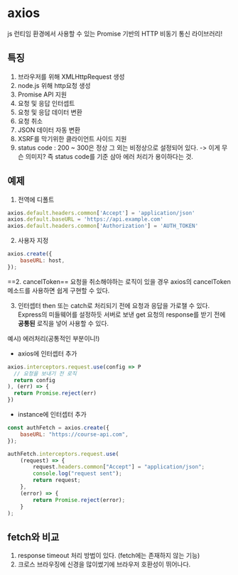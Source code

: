 
# axios

js 런티임 환경에서 사용할 수 있는  Promise 기반의 HTTP 비동기 통신 라이브러리!

##  특징

1. 브라우저를 위해 XMLHttpRequest 생성
2. node.js 위해 http요청 생성
3. Promise API 지원 
4. 요청 및 응답 인터셉트
5. 요청 및 응답 데이터 변환
6. 요청 취소 
7. JSON 데이터 자동 변환
8. XSRF를 막기위한 클라이언트 사이드 지원
9. status code : 200 ~ 300은 정상 그 외는 비정상으로 설정되어 있다.
   -> 이게 무슨 의미지? 즉 status code를 기준 삼아 에러 처리가 용이하다는 것.

## 예제

1. 전역에 디폴트 
```js
axios.default.headers.common['Accept'] = 'application/json'
axios.default.baseURL = 'https://api.example.com'
axios.default.headers.common['Authorization'] = 'AUTH_TOKEN'
```

2. 사용자 지정 

```js
axios.create({
	baseURL: host,
});
```

==2. cancelToken==
   요청을 취소해야하는 로직이 있을 경우 axios의 cancelToken 메소드를 사용하면 쉽게 구현할 수 있다.

3. 인터셉터
   then 또는 catch로 처리되기 전에 요청과 응답을 가로챌 수 있다.
   Express의 미들웨어를 설정하듯 서버로 보낸 get 요청의 response를 받기 전에 **공통된** 로직을 넣어 사용할 수 있다.

예시) 에러처리(공통적인 부분이니!)

- axios에 인터셉터 추가 
```js
axios.interceptors.request.use(config => P
  // 요청을 보내기 전 로직
  return config
), (err) => {
  return Promise.reject(err)
})
```


- instance에 인터셉터 추가 
```js
const authFetch = axios.create({
	baseURL: "https://course-api.com",
});

authFetch.interceptors.request.use(
	(request) => {
		request.headers.common["Accept"] = "application/json";
		console.log("request sent");
		return request;
	},
	(error) => {
		return Promise.reject(error);
	}
);
```


## fetch와 비교
1.  response timeout 처리 방법이 있다. (fetch에는 존재하지 않는 기능)
2. 크로스 브라우징에 신경을 많이썼기에 브라우저 호환성이 뛰어나다.
